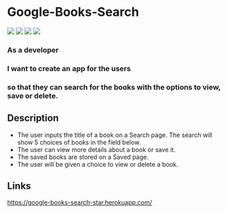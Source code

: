 # Google-Books-Search

![](https://img.shields.io/badge/MongoDB%20-brightgreen.svg)
![](https://img.shields.io/badge/Express%20-brown.svg)
![](https://img.shields.io/badge/ReactJS%20-navy.svg)
![](https://img.shields.io/badge/NodeJS%20-green.svg)

### As a developer<br>
### I want to create an app for the users <br>
### so that they can search for the books with the options to view, save or delete. 

## Description
* The user inputs the title of a book on a Search page. The search will show 5 choices of books in the field below.
* The user can view more details about a book or save it.
* The saved books are stored on a Saved page.
* The user will be given a choice to view or delete a book. 

## Links
https://google-books-search-star.herokuapp.com/





